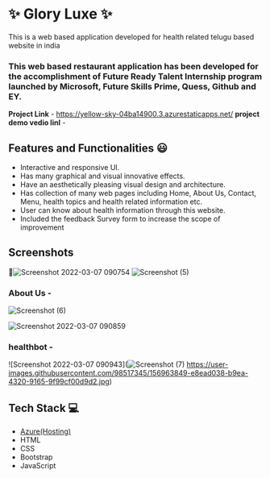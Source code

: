 
# ✨ Glory Luxe  ✨

This is a web based application developed for health related telugu based website in india

### This web based restaurant application has been developed for the accomplishment of Future Ready Talent Internship program launched by Microsoft, Future Skills Prime, Quess, Github and EY.


**Project Link** - https://yellow-sky-04ba14900.3.azurestaticapps.net/
**project demo vedio linl** - 


## Features and Functionalities 😃

- Interactive and responsive UI.
- Has many graphical and visual innovative effects.
- Have an aesthetically pleasing visual design and architecture.
- Has collection of many web pages including Home, About Us, Contact, Menu, health topics and health related information etc.
- User can know about health information through this website.
- Included the feedback Survey form to increase the scope of improvement 

## Screenshots

 📸![Screenshot 2022-03-07 090754](https://user-images.githubusercontent.com/98517345/156963750-f5d694b6-a371-4b41-817f-22c8291b37da.jpg)
![Screenshot (5)](https://github.com/dwarampud/Project28/assets/124042777/0977685e-fa90-4b34-b582-16803d0d5de7)



   



### About Us -



![Screenshot (6)](https://github.com/dwarampud/Project28/assets/124042777/e55ab0c7-6c8c-4ab1-99f2-8aefc87c495d)

![Screenshot 2022-03-07 090859](https://user-images.githubusercontent.com/98517345/156963803-135e9564-ca95-458e-9074-0d7aa2f7d586.jpg)


### healthbot -


![Screenshot 2022-03-07 090943](![Screenshot (7)](https://github.com/dwarampud/Project28/assets/124042777/9804413b-930b-47bf-bc6d-b9c013b38d8d)
https://user-images.githubusercontent.com/98517345/156963849-e8ead038-b9ea-4320-9165-9f99cf00d9d2.jpg)



## Tech Stack 💻

- [Azure(Hosting)](https://azure.microsoft.com/en-in/features/azure-portal/)
- HTML
- CSS
- Bootstrap
- JavaScript
